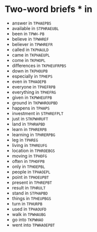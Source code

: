 # Two-word briefs * in

* answer in `TPHAEPBS`
* available in `STPHRAEUBL`
* been in `TPWH-PB`
* believe in `TPWHREF`
* believer in `TPWHREFR`
* called in `TKPHAULD`
* came in `TKPHAEUPL`
* come in `TKPHOPL`
* differences in `TKPHEUFRPBS`
* down in `TKPHOUPB`
* especially in `TPHEPS`
* even in `TPHAOEPB`
* everyone in `TPHEFRPB`
* everything in `TPHEFRG`
* given in `TKPWHEUFPB`
* ground in `TKPWHROUPBD`
* happens in `TPHAPS`
* investment in `STPHREFPLT`
* just in `STKPWHRUFT`
* land in `TPHRAPBD`
* learn in `TPHRERPB`
* learning in `TPHRERPBG`
* leg in `TPHREG`
* living in `TPHREUFG`
* location in `TPHROEBGS`
* moving in `TPHOFG`
* often in `TPHOFPB`
* only in `TPHOEPBL`
* people in `TPHAOEPL`
* point in `TPHOEUPBT`
* present in `TPHREPBT`
* result in `TPHRULT`
* stand in `STPHAPBD`
* things in `TPHEUPBGS`
* turn in `TPHURPB`
* used in `TPHAOUFD`
* walk in `TPWHAUBG`
* go into `TKPWHAO`
* went into `TPWHAOEPBT`
